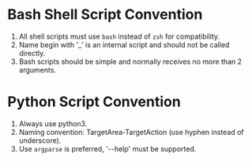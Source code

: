 # Bash Shell Script Convention

1. All shell scripts must use `bash` instead of `zsh` for compatibility.
2. Name begin with '\_' is an internal script and should not be called directly.
3. Bash scripts should be simple and normally receives no more than 2 arguments.

# Python Script Convention

1. Always use python3.
2. Naming convention: TargetArea-TargetAction (use hyphen instead of underscore).
3. Use `argparse` is preferred, '--help' must be supported.
